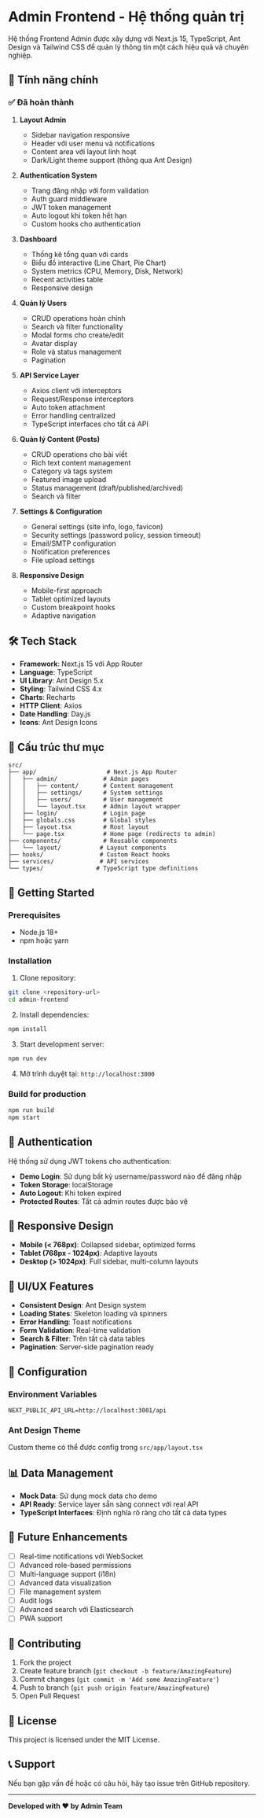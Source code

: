 # Admin Frontend - Hệ thống quản trị

Hệ thống Frontend Admin được xây dựng với Next.js 15, TypeScript, Ant Design và Tailwind CSS để quản lý thông tin một cách hiệu quả và chuyên nghiệp.

## 🚀 Tính năng chính

### ✅ Đã hoàn thành

1. **Layout Admin**
   - Sidebar navigation responsive
   - Header với user menu và notifications
   - Content area với layout linh hoạt
   - Dark/Light theme support (thông qua Ant Design)

2. **Authentication System**
   - Trang đăng nhập với form validation
   - Auth guard middleware
   - JWT token management
   - Auto logout khi token hết hạn
   - Custom hooks cho authentication

3. **Dashboard**
   - Thống kê tổng quan với cards
   - Biểu đồ interactive (Line Chart, Pie Chart)
   - System metrics (CPU, Memory, Disk, Network)
   - Recent activities table
   - Responsive design

4. **Quản lý Users**
   - CRUD operations hoàn chỉnh
   - Search và filter functionality
   - Modal forms cho create/edit
   - Avatar display
   - Role và status management
   - Pagination

5. **API Service Layer**
   - Axios client với interceptors
   - Request/Response interceptors
   - Auto token attachment
   - Error handling centralized
   - TypeScript interfaces cho tất cả API

6. **Quản lý Content (Posts)**
   - CRUD operations cho bài viết
   - Rich text content management
   - Category và tags system
   - Featured image upload
   - Status management (draft/published/archived)
   - Search và filter

7. **Settings & Configuration**
   - General settings (site info, logo, favicon)
   - Security settings (password policy, session timeout)
   - Email/SMTP configuration
   - Notification preferences
   - File upload settings

8. **Responsive Design**
   - Mobile-first approach
   - Tablet optimized layouts
   - Custom breakpoint hooks
   - Adaptive navigation

## 🛠 Tech Stack

- **Framework**: Next.js 15 với App Router
- **Language**: TypeScript
- **UI Library**: Ant Design 5.x
- **Styling**: Tailwind CSS 4.x
- **Charts**: Recharts
- **HTTP Client**: Axios
- **Date Handling**: Day.js
- **Icons**: Ant Design Icons

## 📁 Cấu trúc thư mục

```
src/
├── app/                    # Next.js App Router
│   ├── admin/             # Admin pages
│   │   ├── content/       # Content management
│   │   ├── settings/      # System settings
│   │   ├── users/         # User management
│   │   └── layout.tsx     # Admin layout wrapper
│   ├── login/             # Login page
│   ├── globals.css        # Global styles
│   ├── layout.tsx         # Root layout
│   └── page.tsx           # Home page (redirects to admin)
├── components/            # Reusable components
│   └── layout/           # Layout components
├── hooks/                # Custom React hooks
├── services/             # API services
└── types/               # TypeScript type definitions
```

## 🚀 Getting Started

### Prerequisites

- Node.js 18+ 
- npm hoặc yarn

### Installation

1. Clone repository:
```bash
git clone <repository-url>
cd admin-frontend
```

2. Install dependencies:
```bash
npm install
```

3. Start development server:
```bash
npm run dev
```

4. Mở trình duyệt tại: `http://localhost:3000`

### Build for production

```bash
npm run build
npm start
```

## 🔐 Authentication

Hệ thống sử dụng JWT tokens cho authentication:

- **Demo Login**: Sử dụng bất kỳ username/password nào để đăng nhập
- **Token Storage**: localStorage
- **Auto Logout**: Khi token expired
- **Protected Routes**: Tất cả admin routes được bảo vệ

## 📱 Responsive Design

- **Mobile (< 768px)**: Collapsed sidebar, optimized forms
- **Tablet (768px - 1024px)**: Adaptive layouts
- **Desktop (> 1024px)**: Full sidebar, multi-column layouts

## 🎨 UI/UX Features

- **Consistent Design**: Ant Design system
- **Loading States**: Skeleton loading và spinners
- **Error Handling**: Toast notifications
- **Form Validation**: Real-time validation
- **Search & Filter**: Trên tất cả data tables
- **Pagination**: Server-side pagination ready

## 🔧 Configuration

### Environment Variables

```env
NEXT_PUBLIC_API_URL=http://localhost:3001/api
```

### Ant Design Theme

Custom theme có thể được config trong `src/app/layout.tsx`

## 📊 Data Management

- **Mock Data**: Sử dụng mock data cho demo
- **API Ready**: Service layer sẵn sàng connect với real API
- **TypeScript Interfaces**: Định nghĩa rõ ràng cho tất cả data types

## 🔮 Future Enhancements

- [ ] Real-time notifications với WebSocket
- [ ] Advanced role-based permissions
- [ ] Multi-language support (i18n)
- [ ] Advanced data visualization
- [ ] File management system
- [ ] Audit logs
- [ ] Advanced search với Elasticsearch
- [ ] PWA support

## 🤝 Contributing

1. Fork the project
2. Create feature branch (`git checkout -b feature/AmazingFeature`)
3. Commit changes (`git commit -m 'Add some AmazingFeature'`)
4. Push to branch (`git push origin feature/AmazingFeature`)
5. Open Pull Request

## 📄 License

This project is licensed under the MIT License.

## 📞 Support

Nếu bạn gặp vấn đề hoặc có câu hỏi, hãy tạo issue trên GitHub repository.

---

**Developed with ❤️ by Admin Team**
